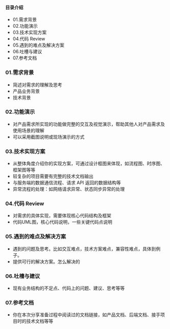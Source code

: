 #### 目录介绍
- 01.需求背景
- 02.功能演示
- 03.技术实现方案
- 04.代码 Review
- 05.遇到的难点及解决方案
- 06.吐槽与建议
- 07.参考文档



### 01.需求背景
- 简述对需求的理解及思考
- 产品业务背景
- 技术背景



### 02.功能演示
- 对产品需求所实现的功能做完整的交互及视觉演示，帮助其他人对产品需求及使用场景的理解 
- 可以采用截图说明或现场演示的方式



### 03.技术实现方案
- 从整体角度介绍你的实现方案，可通过设计框图来体现，如流程图、时序图、框架图等等
- 较复杂的项目需要有完整的技术文档输出
- 与服务端的数据通信流程、请求 API 返回的数据结构等
- 异常流程的处理：如网络请求异常、状态同步异常的处理



### 04.代码 Review
- 对需求的具体实现，需要体现核心代码结构及框架
- 代码UML图，核心代码说明，一些关键代码点说明



### 05.遇到的难点及解决方案
- 遇到的问题及思考。比如交互难点，技术方案难点，兼容性难点，具体到例子。
- 提供可行的解决方案。怎么解决的



### 06.吐槽与建议
- 现有业务结构的不足点、代码上的问题、建议、思考等等


### 07.参考文档
- 你在本次分享准备过程中阅读过的文档链接，如产品文档、后端文档、接手项目时的技术文档等等


